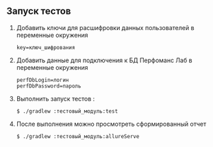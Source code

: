 ## Запуск тестов

1) Добавить ключи для расшифровки данных пользователей в переменные окружения
   ```shell
   key=ключ_шифрования
   ```

1) Добавить данные для подключения к БД Перфоманс Лаб в переменные окружения
   ```shell
   perfDbLogin=логин
   perfDbPassword=пароль
   ```


2) Выполнить запуск тестов :
   ```shell
   $ ./gradlew :тестовый_модуль:test
   ```

3) После выполнения можно просмотреть сформированный отчет
   ```shell
   $ ./gradlew :тестовый_модуль:allureServe
   ```